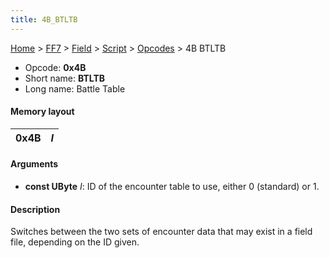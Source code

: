 ```yaml
---
title: 4B_BTLTB
---
```


[Home](../../../../Main_Page.md) > [FF7](../../../../FF7.md) > [Field](../../../Field.md) > [Script](../../Script.md) > [Opcodes](../Opcodes.md) > 4B BTLTB

-   Opcode: **0x4B**
-   Short name: **BTLTB**
-   Long name: Battle Table

#### Memory layout

| 0x4B | *I* |
|------|-----|

#### Arguments

-   **const UByte** *I*: ID of the encounter table to use, either 0 (standard) or 1.

#### Description

Switches between the two sets of encounter data that may exist in a field file, depending on the ID given.
